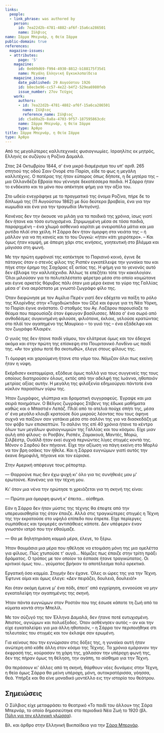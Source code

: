 ```yaml
---
links:
  people:
  - link_phrase: was authored by
    person:
      id: 7ea22d2b-4781-4882-af6f-15a6ca286501
      name: Σύλβιος
name: Σάρρα Μπερνάρ, η Θεία Σάρρα
public-domain: true
references:
  magazine-issues:
  - attributes:
      page: '5'
    magazine:
      id: 0e609d69-f994-4930-8812-b188175f35d1
      name: Μεγάλη Ελληνική Εγκυκλοπαίδεια
    magazine_issue:
      date_published: 29 Αυγούστου 1926
      id: b8ecbe96-cc57-4e22-b4f2-529ea6980feb
      issue_number: 27ον Τεύχος
    work:
      authors:
      - id: 7ea22d2b-4781-4882-af6f-15a6ca286501
        name: Σύλβιος
        reference_name: Σύλβιος
      id: c5a80a2b-8a8a-4703-9f57-187595863cdc
      name: Σάρρα Μπερνάρ, η Θεία Σάρρα
      type: Άρθρο
title: Σάρρα Μπερνάρ, η Θεία Σάρρα
type: Άρθρο
---
```


<main class="content" itemprop="text">
<p>Από τις μεγαλύτερες καλλιτεχνικές φυσιογνωμίες. Ισραηλίτις εκ μητρός, Ελληνίς εκ συζύγου η Ροζίνα Δαμαλά.</p>

<p>Στας 24 Οκτωβρίου 1844, σ' ένα μικρό διαμέρισμα του υπ' αριθ. 265 σπητιού της οδού Σαιν Ονορέ στο Παρίσι, είδε το φως η
μεγάλη καλλιτέχνις. Ο πατέρας της ήταν εύπορος όπως δήποτε, η δε μητέρα της &ndash; μια Ολλανδέζα Εβραία που γέννησε
δεκατέσσερα παιδιά. Η Σάρρα ήταν το ενδέκατο και το μόνο που απέκτησε φήμη για την αξία του.</p>

<p>Στο ωδείο ενεγράφηκε με το πραγματικό της όνομα Ροζίνα, πήρε δε το δίπλωμά της (11 Αυγούστου 1862) με δύο δεύτερα
βραβεία, ένα για την κωμωδία και ένα για την τραγωδία (Αντιγόνη).</p>

<p>Κανένας δεν την άκουσε να μιλάη για τα παιδικά της χρόνια, ίσως γιατί δεν ήτανε και τόσο ευτυχισμένα. Στριμωγμένη μέσα
σε τόσα παιδιά, παραριχμένη &ndash; ένα χλωμό ασθενικό κορίτσι με ονειροπόλα μάτια και μια ρυτίδα πλάϊ στα χείλη. Η
Σάρρα δεν ήταν όμορφη στα νειάτα της &ndash; ή μάλλον για να πη κανείς και το του Ουγκώ: «ήταν κάτι χειρότερο». &ndash;
Και όμως ήταν κομψή, με άπειρη χάρι στις κινήσεις, γοητευτική στο βλέμμα και μάγισσα στη φωνή.</p>

<p>Με την πρώτη εμφάνισί της κατέκτησε το Παρισινό κοινό, έγινε δε πάταγος όταν ο στενός φίλος της Ρισπέν εγκατέλειψε την
γυναίκα του και πήγε στην έρημο της Σαχάρας εξ αιτίας της. Η φήμη για το γενονός αυτό δεν έβλαψε την καλλιτέχνιδα.
Άλλως τε επεζήτει τότε την κακολογίαν. Όλοι μιλούσαν για το πολυτελέστατο φέρετρο μέσα στο οποίο κοιμώτανε και έγινε
αρκετός θόρυβος πάλι όταν μια μέρα έκανε το γύρο της Γαλλίας μέσα σ' ένα αερόστατο με γνωστό ζωγράφο φίλο της.</p>

<p>Όταν διεφώνησε με τον Αιμίλιο Περέν γιατί δεν εδέχετο να παίξη το ρόλο της Κλορίνδης στην «Τυχοδιώκτιδα» του Ωζιέ και
έφυγε για τη Νέα Υόρκη, το Παρίσι έγινε ανάστατο. Ο σταθμός του Αγ. Λαζάρου παρουσίαζε το θέαμα που παρουσίαζε όταν
έφευγαν βασίλισσες. Μέσα σ' ένα σωρό από ανθοδέσμες συγκινημένη φιλούσε, φιλιότανε, έκλαιε, γελούσε κρατώντας στο πλάϊ
τον αγαπημένο της Μαυρίκιο &ndash; το γυιό της &ndash; ένα εξάδελφο και τον ζωγράφο Κλαιρέν.</p>

<p>Ο γυιός της δεν ήτανε παιδί γάμου, τον ελάτρευε όμως και τον έδειχνε ακόμα και στην πρώτη της επίσκεψη στο Πουριτανικό
Λονδίνο ως παιδί της. «Αν τον χάσω ποτέ θα σκοτωθώ», έλεγε στους φίλους της.</p>

<p>Τι όμορφη και χαρούμενη ήτανε στο γάμο του. Νόμιζαν όλοι πως εκείνη ήταν η νύφη.</p>

<p>Εκέρδισεν εκατομμύρια, εξόδευε όμως πολλά για τους συγγενείς της τους οποίους διατηρούσεν όλους, εκτός από την αδελφή
της Ιωάννα, ηθοποιόν μετρίας αξίας αυτήν. Η μεγάλη της φιλοξενία εδημιούργει πάντοτε ένα κύκλον παρασίτων γύρω της.</p>

<p>Ήταν ζωγράφος, γλύπτρια και δραματική συγγραφεύς. Έγραψε και μια σειρά ποιημάτων. Ο Βέλγος ζωγράφος Στίβενς της έδωκε
μαθήματα καθώς και ο Μπαστιέν Λεπάζ. Πλάϊ από το ατελιά πούχε σπήτι της, μέσα σ' ένα μεγάλο κλουβί κρατούσε δύο μικρούς
λέοντας που τους άφηνε συχνά να παίζουν σαν γατάκια μέσα στο σαλόνι της για να διασκεδάζη με τον φόβο των επισκεπτών. Το
σαλόνι της επί 40 χρόνια ήτανε το κέντρο όλων των μεγάλων φυσιογνωμιών της Γαλλίας και του κόσμου. Είχε μιαν αυλή από
φίλους· οι Ροσβάν, Ρισπέν, Ζαμακουά, Μαντές, Μορώ, Σιλβέστρ, Ουάϊλδ ήταν εκεί συχνά περνώντες λίγες στιγμές κοντά της.
Μόνον ο Σαρδού δεν πήγαινε. Είχε την αξίωση να πάγη εκείνη στο Μαρλύ να τον βρη οσάκις τον ήθελε. Και η Σάρρα ευγνώμων
γιατί αυτός την έκανε δημοφιλή, πήγαινε και τον εύρισκε.</p>

<p>Στην Αμερική απέφευγε τους ρέπορτερ.</p>

<p>&mdash; Θαρρούνε πως δεν έχω ψυχή κι' όλο για τις συνήθειές μου μ' ερωτούνε. Κανένας για την τέχνη μου.</p>

<p>Κι' όταν μια νένα την ηρώτησε τι χρειάζεται για τη σκηνή της είναι:</p>

<p>&mdash; Πρώτα μια όμορφη φωνή κ' έπειτα... αίσθημα.</p>

<p>Εάν η Σάρρα δεν ήταν μύστις της τέχνης θα έπεφτε από την υπερευαισθησία της όταν έπαιζε. Αλλά στις τραγικώτερες στιγμές
η Τέχνη της την εκρατούσε στο υψηλό επίπεδο που έπρεπε. Είχε περίεργες συμπάθειες και τρομερές αντιπάθειες κάποτε. Δεν 
υπέφερεν έναν γνωστόν ιατρό που την εθαύμαζε.</p>

<p>&mdash; Θα με δηλητηριάση καμμιά μέρα, έλεγε, το ξέρω.</p>

<p>Ήταν θαυμάσια μια μέρα που ηθέλησε να ετοιμάση μόνη της μια ομελέττα για φίλους. Πώς χτυπούσε τ' αυγά... Νόμιζες πως
έπαιζε στην τρίτη πράξι δράματος. Ο τρόπος με τον οποίον τα έσπασε ήτανε τραγικώτατος. Οι κριτικοί όμως του... γεύματος
βρήκαν το αποτέλεσμα πολύ ορεκτικό.</p>

<p>Εργατική όσο καμμία. Στιγμήν δεν έχανε. Όλες οι ώρες της για την Τέχνη. Έφτυνε αίμα και όμως έλεγε: «Δεν πειράζει,
δουλειά, δουλειά!»</p>

<p>Και όταν ακόμη έμεινε μ' ένα πόδι, έπειτ' από εγχείρηση, εννοούσε να μην εγκαταλείψη την αγαπημένης της σκηνή.</p>

<p>Ήταν πάντα ευγνώμων στον Ροστάν που της έσωσε κάποτε τη ζωή από τα κύματα κοντά στην Μπελίλ.</p>

<p>Με τον σύζυγό της τον Έλληνα Δαμαλά, δεν ήτανε ποτέ ευτυχισμένη. Άπιστος, αγνώμων και πολυέξοδος. Όταν ασθένησεν αυτός
&ndash; αν και την είχε εγκαταλείψει για μια άλλη ηθοποιόν, &ndash; η Σάρρα τον περιποιήθηκε στι τελευταίες του στιγμές
και τον έκλαψε σαν ερωμένη.</p>

<p>Για κείνους που την εγνώρισαν στις δόξες της, η γυναίκα αυτή ήταν ανώτερη από κάθε άλλη στον κόσμο της Τέχνης. Τα χρόνια
εμάραναν την έκφρασή της, κούρασαν τη χάρη της, χάλασαν την υπέροχη φωνή της, δεν της πήραν όμως τη θέληση, την αγάπη,
το αίσθημα για την Τέχνη.</p>

<p>Θα περάσουν κι' άλλες από τη σκηνή, θάρθουν νέες δυνάμεις στην Τέχνη, η θεία όμως Σάρρα θα μείνη υπέροχη, μόνη,
αυτοκρατόρισσα, γόησσα, θεά. Υπήρξε και θα είνε μοναδικό μοντέλλο εις την ιστορία του θεάτρου.</p>
</main>
<section class="notes">
<h2>Σημειώσεις</h2>

<p>Ο Σύλβιος είχε μεταφράσει το θεατρικό «Το παιδί του άλλου» της Σάρα Μπερνάρ, το οποίο δημοσιεύτηκε στο περιοδικό Νέα Ζωή
το 1920 (βλ. <a href="https://www.greek-language.gr/greekLang/literature/bibliographies/to_greek/bibliography.html?start=0&translator=%CE%A3%CF%8D%CE%BB%CE%B2%CE%B9%CE%BF%CF%82%20[%CE%91.%20%CE%A0%CE%B1%CF%80%CE%B1%CE%B4%CF%8C%CF%80%CE%BF%CF%85%CE%BB%CE%BF%CF%82]&show=1">Πύλη για την ελληνική γλώσσα</a>).</p>

<p>Βλ. και άρθρο στην Ελληνική Βικιπαίδεια για την <a href="https://el.wikipedia.org/wiki/Σάρα_Μπερνάρ">Σάρα Μπερνάρ</a>.</p>
</section>
